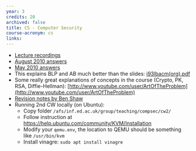 ```yaml
---
year: 3
credits: 20
archived: false
title: CS - Computer Security
course-acronym: cs
links:
---
```


- [Lecture recordings](https://echo360.org.uk/section/25caf1e5-172e-424e-8490-d6bb4a93b904/home) 
- [August 2010 answers](http://mess.ninjalith.com/cs/exams/2010_resit)
- [May 2010 answers](https://docs.google.com/document/d/1u0d0ybDWt_V0Of9sZMqxwg1tyuVzsdKAkrx6Wq31FK8/edit?usp=sharing)
- This explains BLP and AB much better than the slides: [i93lbacm(org).pdf](http://profsandhu.com/journals/computer/i93lbacm(org).pdf)
- Some really great explanations of concepts in the course (Crypto, PK, RSA, Diffie-Hellman): [http://www.youtube.com/user/ArtOfTheProblem](http://www.youtube.com/user/ArtOfTheProblem)
- [Revision notes by Ben Shaw](https://github.com/benshaaw/revision/tree/master/CS)
- Running 2nd CW locally (on Ubuntu): 
  - Copy folder ``/afs/inf.ed.ac.uk/group/teaching/compsec/cw2/`` 
  - Follow instruction at https://help.ubuntu.com/community/KVM/Installation
  - Modify your ``qemu.env``, the location to QEMU should be something like ``/usr/bin/kvm``
  - Install vinagre: ``sudo apt install vinagre``
